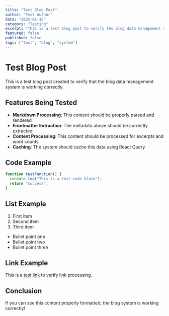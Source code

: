 ```yaml
---
title: "Test Blog Post"
author: "Test Author"
date: "2025-01-15"
category: "Testing"
excerpt: "This is a test blog post to verify the blog data management system is working correctly."
featured: false
published: false
tags: ["test", "blog", "system"]
---
```


# Test Blog Post

This is a test blog post created to verify that the blog data management system is working correctly.

## Features Being Tested

- **Markdown Processing**: This content should be properly parsed and rendered
- **Frontmatter Extraction**: The metadata above should be correctly extracted
- **Content Processing**: This content should be processed for excerpts and word counts
- **Caching**: The system should cache this data using React Query

## Code Example

```javascript
function testFunction() {
  console.log("This is a test code block");
  return "success";
}
```

## List Example

1. First item
2. Second item
3. Third item

- Bullet point one
- Bullet point two
- Bullet point three

## Link Example

This is a [test link](https://example.com) to verify link processing.

## Conclusion

If you can see this content properly formatted, the blog system is working correctly!
